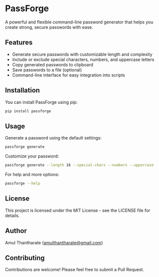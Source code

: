 # PassForge

A powerful and flexible command-line password generator that helps you create strong, secure passwords with ease.

## Features

- Generate secure passwords with customizable length and complexity
- Include or exclude special characters, numbers, and uppercase letters
- Copy generated passwords to clipboard
- Save passwords to a file (optional)
- Command-line interface for easy integration into scripts

## Installation

You can install PassForge using pip:

```bash
pip install passforge
```

## Usage

Generate a password using the default settings:

```bash
passforge generate
```

Customize your password:

```bash
passforge generate --length 16 --special-chars --numbers --uppercase
```

For help and more options:

```bash
passforge --help
```

## License

This project is licensed under the MIT License - see the LICENSE file for details.

## Author

Amul Thantharate (amulthantharate@gmail.com)

## Contributing

Contributions are welcome! Please feel free to submit a Pull Request.
